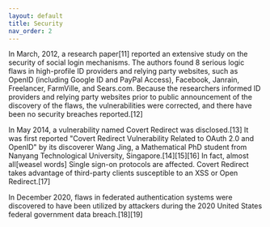 ```yaml
---
layout: default
title: Security
nav_order: 2
---
```


In March, 2012, a research paper[11] reported an extensive study on the security of social login mechanisms. The authors found 8 serious logic flaws in high-profile ID providers and relying party websites, such as OpenID (including Google ID and PayPal Access), Facebook, Janrain, Freelancer, FarmVille, and Sears.com. Because the researchers informed ID providers and relying party websites prior to public announcement of the discovery of the flaws, the vulnerabilities were corrected, and there have been no security breaches reported.[12]

In May 2014, a vulnerability named Covert Redirect was disclosed.[13] It was first reported "Covert Redirect Vulnerability Related to OAuth 2.0 and OpenID" by its discoverer Wang Jing, a Mathematical PhD student from Nanyang Technological University, Singapore.[14][15][16] In fact, almost all[weasel words] Single sign-on protocols are affected. Covert Redirect takes advantage of third-party clients susceptible to an XSS or Open Redirect.[17]

In December 2020, flaws in federated authentication systems were discovered to have been utilized by attackers during the 2020 United States federal government data breach.[18][19]
